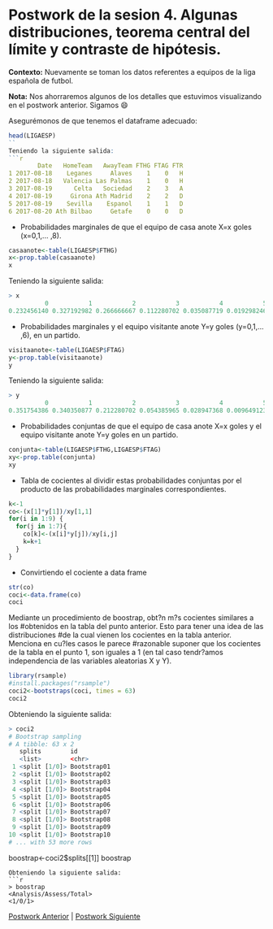 # Postwork de la sesion 4. Algunas distribuciones, teorema central del límite y contraste de hipótesis.

**Contexto:** Nuevamente se toman los datos referentes a equipos de la liga española de futbol.

**Nota:** Nos ahorraremos algunos de los detalles que estuvimos visualizando en el postwork anterior. Sigamos :smile:

Asegurémonos de que tenemos el dataframe adecuado:
```r
head(LIGAESP)
``
Teniendo la siguiente salida:
```r
        Date   HomeTeam   AwayTeam FTHG FTAG FTR
1 2017-08-18    Leganes     Alaves    1    0   H
2 2017-08-18   Valencia Las Palmas    1    0   H
3 2017-08-19      Celta   Sociedad    2    3   A
4 2017-08-19     Girona Ath Madrid    2    2   D
5 2017-08-19    Sevilla    Espanol    1    1   D
6 2017-08-20 Ath Bilbao     Getafe    0    0   D
```
- Probabilidades marginales de que el equipo de casa anote X=x goles (x=0,1,... ,8).
```r
casaanote<-table(LIGAESP$FTHG)
x<-prop.table(casaanote)
x
```
Teniendo la siguiente salida:
```r
> x
          0           1           2           3           4           5           6           7           8 
0.232456140 0.327192982 0.266666667 0.112280702 0.035087719 0.019298246 0.005263158 0.000877193 0.000877193 
```
- Probabilidades marginales y el equipo visitante anote Y=y goles (y=0,1,... ,6), en un partido.
```r
visitaanote<-table(LIGAESP$FTAG)
y<-prop.table(visitaanote)
y
```
Teniendo la siguiente salida:
```r
> y
          0           1           2           3           4           5           6 
0.351754386 0.340350877 0.212280702 0.054385965 0.028947368 0.009649123 0.002631579 
```
- Probabilidades conjuntas de que el equipo de casa anote X=x goles y el equipo visitante anote Y=y goles en un partido.
```r
conjunta<-table(LIGAESP$FTHG,LIGAESP$FTAG)
xy<-prop.table(conjunta)
xy
```
- Tabla de cocientes al dividir estas probabilidades conjuntas por el producto de las probabilidades marginales correspondientes.
```r
k<-1
co<-(x[1]*y[1])/xy[1,1]
for(i in 1:9) {
  for(j in 1:7){
    co[k]<-(x[i]*y[j])/xy[i,j]
    k=k+1
  }
}
```
- Convirtiendo el cociente a data frame
```r
str(co)
coci<-data.frame(co)
coci
```

Mediante un procedimiento de boostrap, obt?n m?s cocientes similares a los 
#obtenidos en la tabla del punto anterior. Esto para tener una idea de las distribuciones
#de la cual vienen los cocientes en la tabla anterior. Menciona en cu?les casos le parece
#razonable suponer que los cocientes de la tabla en el punto 1, son iguales a 1 (en tal caso tendr?amos independencia de las variables aleatorias X y Y).

```r
library(rsample)
#install.packages("rsample")
coci2<-bootstraps(coci, times = 63)
coci2
```
Obteniendo la siguiente salida:
```r
> coci2
# Bootstrap sampling 
# A tibble: 63 x 2
   splits        id         
   <list>        <chr>      
 1 <split [1/0]> Bootstrap01
 2 <split [1/0]> Bootstrap02
 3 <split [1/0]> Bootstrap03
 4 <split [1/0]> Bootstrap04
 5 <split [1/0]> Bootstrap05
 6 <split [1/0]> Bootstrap06
 7 <split [1/0]> Bootstrap07
 8 <split [1/0]> Bootstrap08
 9 <split [1/0]> Bootstrap09
10 <split [1/0]> Bootstrap10
# ... with 53 more rows
```
boostrap<-coci2$splits[[1]]
boostrap
```
Obteniendo la siguiente salida:
```r
> boostrap
<Analysis/Assess/Total>
<1/0/1>
```

[Postwork Anterior](https://github.com/CrisTafRos/Postworks_Equipo6/tree/main/postwork_3) | [Postwork Siguiente](https://github.com/CrisTafRos/Postworks_Equipo6/tree/main/postwork_5) 

